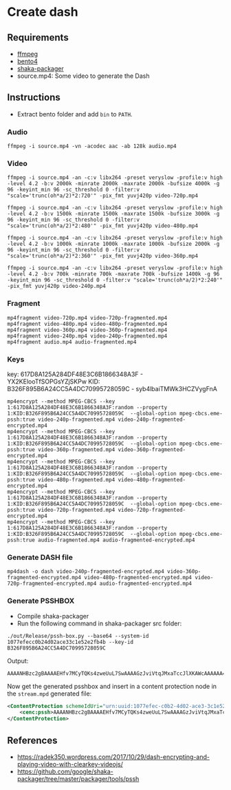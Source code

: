 # Create dash

## Requirements
- [ffmpeg](https://ffmpeg.org/)
- [bento4](https://www.bento4.com/downloads/)
- [shaka-packager](https://github.com/google/shaka-packager.git)
- source.mp4: Some video to generate the Dash

## Instructions

- Extract bento folder and add `bin` to `PATH`.

### Audio
```
ffmpeg -i source.mp4 -vn -acodec aac -ab 128k audio.mp4
```

### Video
```
ffmpeg -i source.mp4 -an -c:v libx264 -preset veryslow -profile:v high -level 4.2 -b:v 2000k -minrate 2000k -maxrate 2000k -bufsize 4000k -g 96 -keyint_min 96 -sc_threshold 0 -filter:v "scale='trunc(oh*a/2)*2:720'" -pix_fmt yuvj420p video-720p.mp4

ffmpeg -i source.mp4 -an -c:v libx264 -preset veryslow -profile:v high -level 4.2 -b:v 1500k -minrate 1500k -maxrate 1500k -bufsize 3000k -g 96 -keyint_min 96 -sc_threshold 0 -filter:v "scale='trunc(oh*a/2)*2:480'" -pix_fmt yuvj420p video-480p.mp4

ffmpeg -i source.mp4 -an -c:v libx264 -preset veryslow -profile:v high -level 4.2 -b:v 1000k -minrate 1000k -maxrate 1000k -bufsize 2000k -g 96 -keyint_min 96 -sc_threshold 0 -filter:v "scale='trunc(oh*a/2)*2:360'" -pix_fmt yuvj420p video-360p.mp4

ffmpeg -i source.mp4 -an -c:v libx264 -preset veryslow -profile:v high -level 4.2 -b:v 700k -minrate 700k -maxrate 700k -bufsize 1400k -g 96 -keyint_min 96 -sc_threshold 0 -filter:v "scale='trunc(oh*a/2)*2:240'" -pix_fmt yuvj420p video-240p.mp4
```

### Fragment
```
mp4fragment video-720p.mp4 video-720p-fragmented.mp4
mp4fragment video-480p.mp4 video-480p-fragmented.mp4
mp4fragment video-360p.mp4 video-360p-fragmented.mp4
mp4fragment video-240p.mp4 video-240p-fragmented.mp4
mp4fragment audio.mp4 audio-fragmented.mp4
```

### Keys
key: 617D8A125A284DF48E3C6B1866348A3F - YX2KElooTfSOPGsYZjSKPw
KID: B326F895B6A24CC5A4DC70995728059C - syb4lbaiTMWk3HCZVygFnA

```
mp4encrypt --method MPEG-CBCS --key 1:617D8A125A284DF48E3C6B1866348A3F:random --property 1:KID:B326F895B6A24CC5A4DC70995728059C  --global-option mpeg-cbcs.eme-pssh:true video-240p-fragmented.mp4 video-240p-fragmented-encrypted.mp4
mp4encrypt --method MPEG-CBCS --key 1:617D8A125A284DF48E3C6B1866348A3F:random --property 1:KID:B326F895B6A24CC5A4DC70995728059C  --global-option mpeg-cbcs.eme-pssh:true video-360p-fragmented.mp4 video-360p-fragmented-encrypted.mp4
mp4encrypt --method MPEG-CBCS --key 1:617D8A125A284DF48E3C6B1866348A3F:random --property 1:KID:B326F895B6A24CC5A4DC70995728059C  --global-option mpeg-cbcs.eme-pssh:true video-480p-fragmented.mp4 video-480p-fragmented-encrypted.mp4
mp4encrypt --method MPEG-CBCS --key 1:617D8A125A284DF48E3C6B1866348A3F:random --property 1:KID:B326F895B6A24CC5A4DC70995728059C  --global-option mpeg-cbcs.eme-pssh:true video-720p-fragmented.mp4 video-720p-fragmented-encrypted.mp4
mp4encrypt --method MPEG-CBCS --key 1:617D8A125A284DF48E3C6B1866348A3F:random --property 1:KID:B326F895B6A24CC5A4DC70995728059C  --global-option mpeg-cbcs.eme-pssh:true audio-fragmented.mp4 audio-fragmented-encrypted.mp4
```

### Generate DASH file

```
mp4dash -o dash video-240p-fragmented-encrypted.mp4 video-360p-fragmented-encrypted.mp4 video-480p-fragmented-encrypted.mp4 video-720p-fragmented-encrypted.mp4 audio-fragmented-encrypted.mp4
```

### Generate PSSHBOX

- Compile shaka-packager
- Run the following command in shaka-packager src folder:

```
./out/Release/pssh-box.py --base64 --system-id 1077efecc0b24d02ace33c1e52e2fb4b --key-id B326F895B6A24CC5A4DC70995728059C
```

Output:
```
AAAANHBzc2gBAAAAEHfv7MCyTQKs4zweUuL7SwAAAAGzJviVtqJMxaTccJlXKAWcAAAAAA==
```

Now get the generated psshbox and insert in a content protection node in the `stream.mpd` generated file:
```xml
<ContentProtection schemeIdUri="urn:uuid:1077efec-c0b2-4d02-ace3-3c1e52e2fb4b" value="cbcs">
    <cenc:pssh>AAAANHBzc2gBAAAAEHfv7MCyTQKs4zweUuL7SwAAAAGzJviVtqJMxaTccJlXKAWcAAAAAA==</cenc:pssh>
</ContentProtection>
```

## References
- https://radek350.wordpress.com/2017/10/29/dash-encrypting-and-playing-video-with-clearkey-videojs/
- https://github.com/google/shaka-packager/tree/master/packager/tools/pssh

